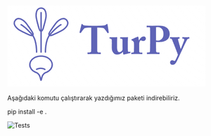 ![Logo](TurPyLogo.png)

Aşağıdaki komutu çalıştırarak yazdığımız paketi indirebiliriz. 

pip install -e .

![Tests](https://github.com/atilla00/TurPy/actions/workflows/tests.yml/badge.svg)